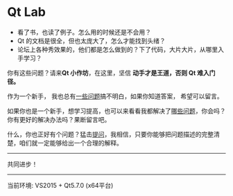 Qt Lab
======

-	看了书，也读了例子。怎么用的时候还是不会用？
-	Qt 的文档是很全，但也太庞大了，怎么才能找到头绪？
-	论坛上各种秀效果的，他们都是怎么做到的？下了代码，大片大片，从哪里入手学习？

你有这些问题？请来**Qt 小作坊**，在这里，坚信 **动手才是王道，否则 Qt 难入门径。**

作为一个新手， 我也总有[一些问题](../../issues)搞不明白，如果你知道答案， 希望可以留言。

如果你也是一个新手，想学习提高，也可以来看看我都解决了[哪些问题](../../issues?q=is%3Aissue+is%3Aclosed)，你会吗？你有更好的解决办法吗？果断留言吧。

什么，你也正好有个问题？猛击[提问](../../issues/new)，我相信，只要你能够把问题描述的完整清楚，咱们就一定能够给出一个合理的解释。

---

共同进步！

---

当前环境: VS2015 + Qt5.7.0 (x64平台)
